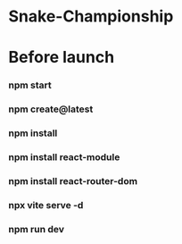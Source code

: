# Snake-Championship

# Before launch
### npm start
### npm create@latest
### npm install
### npm install react-module
### npm install react-router-dom 
### npx vite serve -d
### npm run dev
